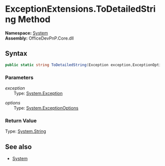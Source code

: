 # ExceptionExtensions.ToDetailedString Method  
**Namespace:** [System](System.md)  
**Assembly:** OfficeDevPnP.Core.dll  
## Syntax
```C#
public static string ToDetailedString(Exception exception,ExceptionOptions options)
```
### Parameters
*exception*  
&emsp;&emsp;Type: [System.Exception](System.Exception.md) 
&emsp;&emsp;  
  
*options*  
&emsp;&emsp;Type: [System.ExceptionOptions](System.ExceptionOptions.md) 
&emsp;&emsp;  
  
### Return Value
Type: [System.String](System.String.md 
)
## See also
- [System](System.md)

